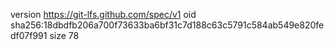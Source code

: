 version https://git-lfs.github.com/spec/v1
oid sha256:18dbdfb206a700f73633ba6bf31c7d188c63c5791c584ab549e820fedf07f991
size 78
